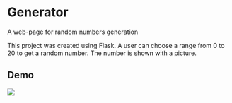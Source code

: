 # Generator
A web-page for random numbers generation

This project was created using Flask.
A user can choose a range from 0 to 20 to get a random number. The number is shown with a picture.

## Demo
![](https://github.com/silencefog/generator/blob/main/%D1%81%D0%B0%D0%B9%D1%82.gif)
